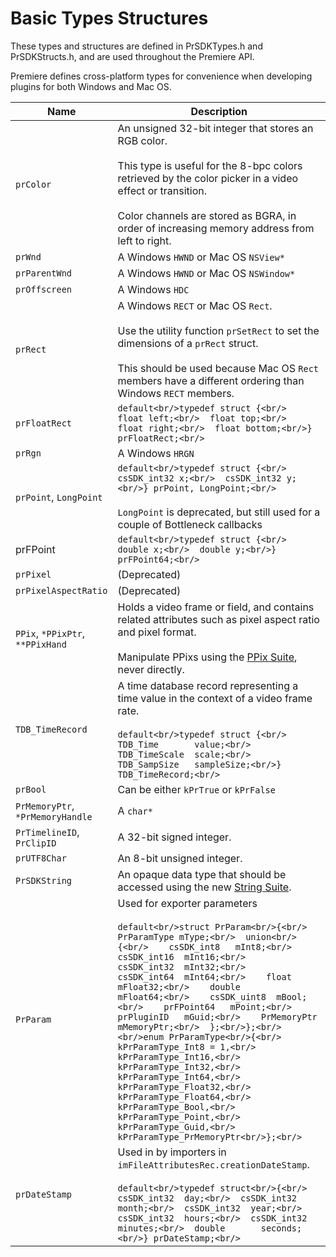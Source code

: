 <a id="universals-basic-types-structures"></a>

# Basic Types Structures

These types and structures are defined in PrSDKTypes.h and PrSDKStructs.h, and are used throughout the Premiere API.

Premiere defines cross-platform types for convenience when developing plugins for both Windows and Mac OS.

| **Name**                         | **Description**                                                                                                                                                                                                                                                                                                                                                                                                                                                                                                                                                                                                                                                                                                                                                            |
|----------------------------------|----------------------------------------------------------------------------------------------------------------------------------------------------------------------------------------------------------------------------------------------------------------------------------------------------------------------------------------------------------------------------------------------------------------------------------------------------------------------------------------------------------------------------------------------------------------------------------------------------------------------------------------------------------------------------------------------------------------------------------------------------------------------------|
| `prColor`                        | An unsigned 32-bit integer that stores an RGB color.<br/><br/>This type is useful for the 8-bpc colors retrieved by the color picker in a video effect or transition.<br/><br/>Color channels are stored as BGRA, in order of increasing memory address from left to right.                                                                                                                                                                                                                                                                                                                                                                                                                                                                                                |
| `prWnd`                          | A Windows `HWND` or Mac OS `NSView*`                                                                                                                                                                                                                                                                                                                                                                                                                                                                                                                                                                                                                                                                                                                                       |
| `prParentWnd`                    | A Windows `HWND` or Mac OS `NSWindow*`                                                                                                                                                                                                                                                                                                                                                                                                                                                                                                                                                                                                                                                                                                                                     |
| `prOffscreen`                    | A Windows `HDC`                                                                                                                                                                                                                                                                                                                                                                                                                                                                                                                                                                                                                                                                                                                                                            |
| `prRect`                         | A Windows `RECT` or Mac OS `Rect`.<br/><br/>Use the utility function `prSetRect` to set the dimensions of a `prRect` struct.<br/><br/>This should be used because Mac OS `Rect` members have a different ordering than Windows `RECT` members.                                                                                                                                                                                                                                                                                                                                                                                                                                                                                                                             |
| `prFloatRect`                    | ```default<br/>typedef struct {<br/>  float left;<br/>  float top;<br/>  float right;<br/>  float bottom;<br/>} prFloatRect;<br/>```                                                                                                                                                                                                                                                                                                                                                                                                                                                                                                                                                                                                                                       |
| `prRgn`                          | A Windows `HRGN`                                                                                                                                                                                                                                                                                                                                                                                                                                                                                                                                                                                                                                                                                                                                                           |
| `prPoint`, `LongPoint`           | ```default<br/>typedef struct {<br/>  csSDK_int32 x;<br/>  csSDK_int32 y;<br/>} prPoint, LongPoint;<br/>```<br/><br/>`LongPoint` is deprecated, but still used for a couple of Bottleneck callbacks                                                                                                                                                                                                                                                                                                                                                                                                                                                                                                                                                                        |
| prFPoint                         | ```default<br/>typedef struct {<br/>  double x;<br/>  double y;<br/>} prFPoint64;<br/>```                                                                                                                                                                                                                                                                                                                                                                                                                                                                                                                                                                                                                                                                                  |
| `prPixel`                        | (Deprecated)                                                                                                                                                                                                                                                                                                                                                                                                                                                                                                                                                                                                                                                                                                                                                               |
| `prPixelAspectRatio`             | (Deprecated)                                                                                                                                                                                                                                                                                                                                                                                                                                                                                                                                                                                                                                                                                                                                                               |
| `PPix`, `*PPixPtr`, `**PPixHand` | Holds a video frame or field, and contains related attributes such as pixel aspect ratio and pixel format.<br/><br/>Manipulate PPixs using the [PPix Suite](sweetpea-suites.md#universals-sweetpea-suites-ppix-suite), never directly.                                                                                                                                                                                                                                                                                                                                                                                                                                                                                                                                     |
| `TDB_TimeRecord`                 | A time database record representing a time value in the context of a video frame rate.<br/><br/>```default<br/>typedef struct {<br/>  TDB_Time       value;<br/>  TDB_TimeScale  scale;<br/>  TDB_SampSize   sampleSize;<br/>} TDB_TimeRecord;<br/>```                                                                                                                                                                                                                                                                                                                                                                                                                                                                                                                     |
| `prBool`                         | Can be either `kPrTrue` or `kPrFalse`                                                                                                                                                                                                                                                                                                                                                                                                                                                                                                                                                                                                                                                                                                                                      |
| `PrMemoryPtr`, `*PrMemoryHandle` | A `char*`                                                                                                                                                                                                                                                                                                                                                                                                                                                                                                                                                                                                                                                                                                                                                                  |
| `PrTimelineID`, `PrClipID`       | A 32-bit signed integer.                                                                                                                                                                                                                                                                                                                                                                                                                                                                                                                                                                                                                                                                                                                                                   |
| `prUTF8Char`                     | An 8-bit unsigned integer.                                                                                                                                                                                                                                                                                                                                                                                                                                                                                                                                                                                                                                                                                                                                                 |
| `PrSDKString`                    | An opaque data type that should be accessed using the new [String Suite](sweetpea-suites.md#universals-sweetpea-suites-string-suite).                                                                                                                                                                                                                                                                                                                                                                                                                                                                                                                                                                                                                                      |
| `PrParam`                        | Used for exporter parameters<br/><br/>```default<br/>struct PrParam<br/>{<br/>  PrParamType mType;<br/>  union<br/>  {<br/>    csSDK_int8   mInt8;<br/>    csSDK_int16  mInt16;<br/>    csSDK_int32  mInt32;<br/>    csSDK_int64  mInt64;<br/>    float        mFloat32;<br/>    double       mFloat64;<br/>    csSDK_uint8  mBool;<br/>    prFPoint64   mPoint;<br/>    prPluginID   mGuid;<br/>    PrMemoryPtr  mMemoryPtr;<br/>  };<br/>};<br/><br/>enum PrParamType<br/>{<br/>  kPrParamType_Int8 = 1,<br/>  kPrParamType_Int16,<br/>  kPrParamType_Int32,<br/>  kPrParamType_Int64,<br/>  kPrParamType_Float32,<br/>  kPrParamType_Float64,<br/>  kPrParamType_Bool,<br/>  kPrParamType_Point,<br/>  kPrParamType_Guid,<br/>  kPrParamType_PrMemoryPtr<br/>};<br/>``` |
| `prDateStamp`                    | Used in by importers in `imFileAttributesRec.creationDateStamp`.<br/><br/>```default<br/>typedef struct<br/>{<br/>  csSDK_int32  day;<br/>  csSDK_int32  month;<br/>  csSDK_int32  year;<br/>  csSDK_int32  hours;<br/>  csSDK_int32  minutes;<br/>  double       seconds;<br/>} prDateStamp;<br/>```                                                                                                                                                                                                                                                                                                                                                                                                                                                                      |
